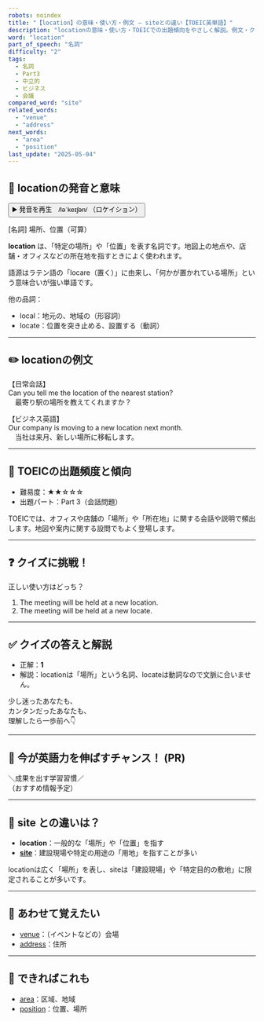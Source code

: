 ```yaml
---
robots: noindex
title: "【location】の意味・使い方・例文 ― siteとの違い【TOEIC英単語】"
description: "locationの意味・使い方・TOEICでの出題傾向をやさしく解説。例文・クイズ付きでsiteとの違いもわかりやすく学べます。"
word: "location"
part_of_speech: "名詞"
difficulty: "2"
tags:
  - 名詞
  - Part3
  - 中立的
  - ビジネス
  - 会議
compared_word: "site"
related_words:
  - "venue"
  - "address"
next_words:
  - "area"
  - "position"
last_update: "2025-05-04"
---
```


## 🔰 locationの発音と意味

<button class="play-audio" onclick="playTTS('location')">
  <span class="play-audio-main">
    ▶️ 発音を再生　/ləˈkeɪʃən/
  </span>
  <span class="play-audio-sub">
    （ロケイション）
  </span>
</button>

[名詞] 場所、位置（可算）

**location** は、「特定の場所」や「位置」を表す名詞です。地図上の地点や、店舗・オフィスなどの所在地を指すときによく使われます。

語源はラテン語の「locare（置く）」に由来し、「何かが置かれている場所」という意味合いが強い単語です。

他の品詞：  
- local：地元の、地域の（形容詞）
- locate：位置を突き止める、設置する（動詞）

---

## ✏️ locationの例文

【日常会話】  
Can you tell me the location of the nearest station?  
　最寄り駅の場所を教えてくれますか？

【ビジネス英語】  
Our company is moving to a new location next month.  
　当社は来月、新しい場所に移転します。

---

## 🎯 TOEICの出題頻度と傾向

- 難易度：★★☆☆☆
- 出題パート：Part 3（会話問題）

TOEICでは、オフィスや店舗の「場所」や「所在地」に関する会話や説明で頻出します。地図や案内に関する設問でもよく登場します。

---

## ❓ クイズに挑戦！

正しい使い方はどっち？

1. The meeting will be held at a new location.  
2. The meeting will be held at a new locate.

---

## ✅ クイズの答えと解説

- 正解：**1**
- 解説：locationは「場所」という名詞、locateは動詞なので文脈に合いません。

少し迷ったあなたも、  
カンタンだったあなたも、  
理解したら一歩前へ👇️

---

## 🚀 今が英語力を伸ばすチャンス！ (PR)

<div class="info-center">
＼成果を出す学習習慣／<br>  
（おすすめ情報予定）
</div>

---

## 🤔  site との違いは？

- **location**：一般的な「場所」や「位置」を指す
- **[site](/word/site)**：建設現場や特定の用途の「用地」を指すことが多い

locationは広く「場所」を表し、siteは「建設現場」や「特定目的の敷地」に限定されることが多いです。

---

## 🧩 あわせて覚えたい

- [venue](/word/venue)：（イベントなどの）会場
- [address](/word/address)：住所

---

## 📖 できればこれも

- [area](/word/area)：区域、地域
- [position](/word/position)：位置、場所

<!-- cvid: aid40_bid26 -->
